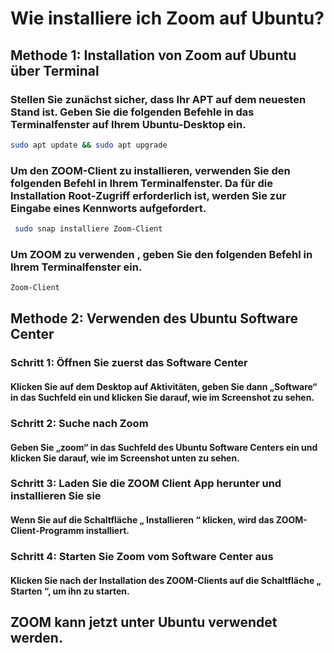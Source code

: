 # Wie installiere ich Zoom auf Ubuntu?
## Methode 1: Installation von Zoom auf Ubuntu über Terminal

### Stellen Sie zunächst sicher, dass Ihr APT auf dem neuesten Stand ist. Geben Sie die folgenden Befehle in das Terminalfenster auf Ihrem Ubuntu-Desktop ein.
```bash
sudo apt update && sudo apt upgrade
```

### Um den ZOOM-Client zu installieren, verwenden Sie den folgenden Befehl in Ihrem Terminalfenster. Da für die Installation Root-Zugriff erforderlich ist, werden Sie zur Eingabe eines Kennworts aufgefordert.
```bash
 sudo snap installiere Zoom-Client
```

### Um ZOOM zu verwenden , geben Sie den folgenden Befehl in Ihrem Terminalfenster ein.
```bash
Zoom-Client
```
## Methode 2: Verwenden des Ubuntu Software Center

### Schritt 1: Öffnen Sie zuerst das Software Center
#### Klicken Sie auf dem Desktop auf Aktivitäten, geben Sie dann „Software“ in das Suchfeld ein und klicken Sie darauf, wie im Screenshot zu sehen.

### Schritt 2: Suche nach Zoom
#### Geben Sie „zoom“ in das Suchfeld des Ubuntu Software Centers ein und klicken Sie darauf, wie im Screenshot unten zu sehen.

### Schritt 3: Laden Sie die ZOOM Client App herunter und installieren Sie sie
#### Wenn Sie auf die Schaltfläche „ Installieren “ klicken, wird das ZOOM-Client-Programm installiert.

### Schritt 4: Starten Sie Zoom vom Software Center aus
#### Klicken Sie nach der Installation des ZOOM-Clients auf die Schaltfläche „ Starten “, um ihn zu starten.

## ZOOM kann jetzt unter Ubuntu verwendet werden.
